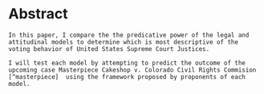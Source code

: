 # Abstract



    In this paper, I compare the the predicative power of the legal and attitudinal models to determine which is most descriptive of the voting behavior of United States Supreme Court Justices.

    I will test each model by attempting to predict the outcome of the upcoming case Masterpiece Cakeshop v. Colorado Civil Rights Commision [^masterpiece]  using the framework proposed by proponents of each model.














[^masterpiece]: {cite}`masterpiececake`